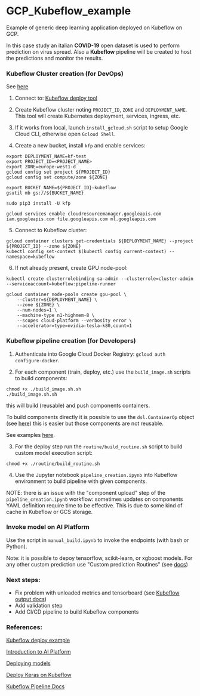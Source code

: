 # GCP_Kubeflow_example
Example of generic deep learning application deployed on Kubeflow on GCP.

In this case study an italian **COVID-19** open dataset is used to perform prediction on virus spread. Also a **Kubeflow** pipeline will be created to host the predictions and monitor the results.

### Kubeflow Cluster creation (for DevOps)

See [here](https://codelabs.developers.google.com/codelabs/cloud-kubeflow-pipelines-gis/index.html?index=../..index#0)

1. Connect to: [Kubeflow deploy tool](https://deploy.kubeflow.cloud/)

2. Create Kubeflow cluster noting `PROJECT_ID`, `ZONE` and `DEPLOYMENT_NAME`. This tool will create Kubernetes deployment, services, ingress, etc.

3. If it works from local, launch `install_gcloud.sh` script to setup Google Cloud CLI, otherwise open `Gcloud Shell`.

4. Create a new bucket, install `kfp` and enable services:

```console
export DEPLOYMENT_NAME=kf-test
export PROJECT_ID=<PROJECT_NAME>
export ZONE=europe-west1-d
gcloud config set project ${PROJECT_ID}
gcloud config set compute/zone ${ZONE}

export BUCKET_NAME=${PROJECT_ID}-kubeflow
gsutil mb gs://${BUCKET_NAME}

sudo pip3 install -U kfp

gcloud services enable cloudresourcemanager.googleapis.com iam.googleapis.com file.googleapis.com ml.googleapis.com
```

5. Connect to Kubeflow cluster:

```console
gcloud container clusters get-credentials ${DEPLOYMENT_NAME} --project ${PROJECT_ID} --zone ${ZONE}
kubectl config set-context $(kubectl config current-context) --namespace=kubeflow
```

6. If not already present, create GPU node-pool:

```console
kubectl create clusterrolebinding sa-admin --clusterrole=cluster-admin --serviceaccount=kubeflow:pipeline-runner

gcloud container node-pools create gpu-pool \
    --cluster=${DEPLOYMENT_NAME} \
    --zone ${ZONE} \
    --num-nodes=1 \
    --machine-type n1-highmem-8 \
    --scopes cloud-platform --verbosity error \
    --accelerator=type=nvidia-tesla-k80,count=1
```

### Kubeflow pipeline creation (for Developers)

1. Authenticate into Google Cloud Docker Registry: `gcloud auth configure-docker`.

2. For each  component (train, deploy, etc.) use the `build_image.sh` scripts to build components:

```console
chmod +x ./build_image.sh.sh
./build_image.sh.sh 
```

this will build (reusable) and push components containers.

To build components directly it is possible to use the `dsl.ContainerOp` object (see [here](https://www.kubeflow.org/docs/pipelines/sdk/build-component/)) this is easier but those components are not reusable.  

See examples [here](https://github.com/kubeflow/examples/blob/master/demos/simple_pipeline/gpu-example-pipeline.py).

3. For the deploy step run the `routine/build_routine.sh` script to build custom model execution script: 

```console
chmod +x ./routine/build_routine.sh
```

4. Use the Jupyter notebook `pipeline_creation.ipynb` into Kubeflow environment to build pipeline with given components.

NOTE: there is an issue with the "component upload" step of the `pipeline_creation.ipynb` workflow: sometimes updates on components YAML definition require time to be effective. This is due to some kind of cache in Kubeflow or GCS storage. 

### Invoke model on AI Platform

Use the script in `manual_build.ipynb` to invoke the endpoints (with bash or Python). 

Note: it is possible to depoy tensorflow, scikit-learn, or xgboost models. For any other custom prediction use "Custom prediction Routines" (see [docs](https://cloud.google.com/ai-platform/prediction/docs/custom-prediction-routine-keras#create_a_custom_predictor))

### Next steps: 

* Fix problem with unloaded metrics and tensorboard (see [Kubeflow output docs](https://www.kubeflow.org/docs/pipelines/sdk/output-viewer/#writing-out-metadata-for-the-output-viewers))
* Add validation step
* Add CI/CD pipeline to build Kubeflow components

### References:

[Kubeflow deploy example](https://github.com/kubeflow/examples/blob/master/named_entity_recognition/documentation/step-1-setup.md)

[Introduction to AI Platform](https://cloud.google.com/ai-platform/docs/technical-overview?authuser=2)

[Deploying models](https://cloud.google.com/ai-platform/prediction/docs/deploying-models?authuser=2)

[Deploy Keras on Kubeflow](https://medium.com/@vincentweimer1/deploy-keras-model-on-gcp-and-making-custom-predictions-via-the-ai-platform-training-prediction-16e0213470d4)

[Kubeflow Pipeline Docs](https://www.kubeflow.org/docs/pipelines/overview/pipelines-overview/)

